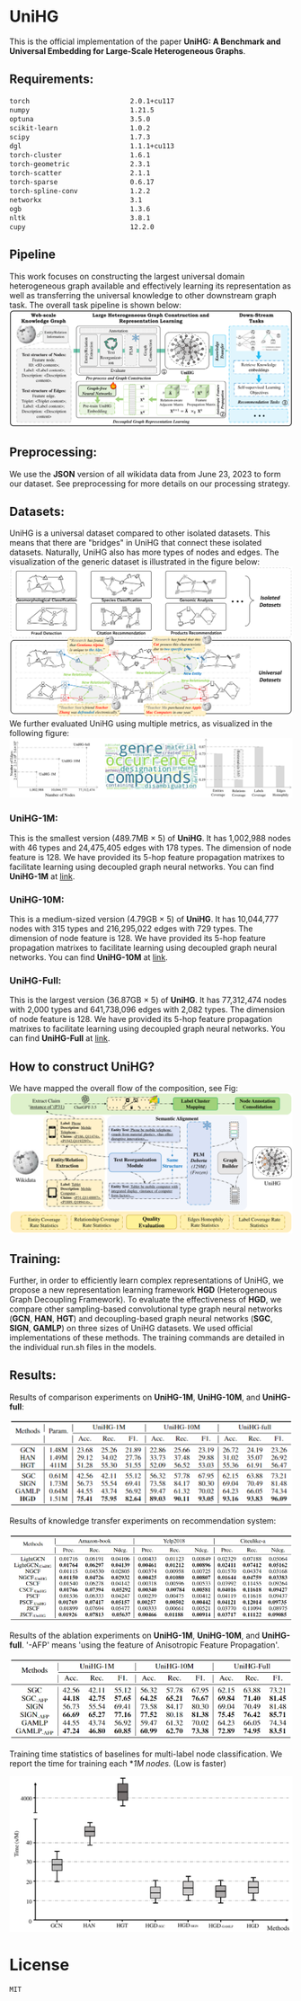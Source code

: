 # UniHG

This is the official implementation of the paper **UniHG: A Benchmark and Universal Embedding for Large-Scale Heterogeneous Graphs**.

## Requirements:
```
torch                         2.0.1+cu117
numpy                         1.21.5
optuna                        3.5.0
scikit-learn                  1.0.2
scipy                         1.7.3
dgl                           1.1.1+cu113
torch-cluster                 1.6.1
torch-geometric               2.3.1
torch-scatter                 2.1.1
torch-sparse                  0.6.17
torch-spline-conv             1.2.2
networkx                      3.1
ogb                           1.3.6
nltk                          3.8.1
cupy                          12.2.0

```
## Pipeline
This work focuses on constructing the largest universal domain heterogeneous graph available and effectively learning its representation as well as transferring the universal knowledge to other downstream graph task. The overall task pipeline is shown below:
![Alt](./figs/pipeline.png)

## Preprocessing:

We use the **JSON** version of all wikidata data from June 23, 2023 to form our dataset.
See preprocessing for more details on our processing strategy.

## Datasets:
UniHG is a universal dataset compared to other isolated datasets. This means that there are "bridges" in UniHG that connect these isolated datasets. Naturally, UniHG also has more types of nodes and edges. The visualization of the generic dataset is illustrated in the figure below:
![Alt](./figs/diff.png)
We further evaluated UniHG using multiple metrics, as visualized in the following figure:
![Alt](./figs/metric.png)

### UniHG-1M:
This is the smallest version (489.7MB × 5) of **UniHG**. It has 1,002,988 nodes with 46 types and 24,475,405 edges with 178 types. The dimension of node feature is 128. We have provided its 5-hop feature propagation matrixes to facilitate learning using decoupled graph neural networks. You can find **UniHG-1M** at [link](https://pan.quark.cn/s/fcf6c2ae7554).

### UniHG-10M:
This is a medium-sized version (4.79GB × 5) of **UniHG**. It has 10,044,777 nodes with 315 types and 216,295,022 edges with 729 types. The dimension of node feature is 128. We have provided its 5-hop feature propagation matrixes to facilitate learning using decoupled graph neural networks. You can find **UniHG-10M** at [link](https://pan.quark.cn/s/128a3c656005).

### UniHG-Full:
This is the largest version (36.87GB × 5) of **UniHG**. It has 77,312,474 nodes with 2,000 types and 641,738,096 edges with 2,082 types. The dimension of node feature is 128. We have provided its 5-hop feature propagation matrixes to facilitate learning using decoupled graph neural networks. You can find **UniHG-Full** at [link](https://pan.quark.cn/s/252cf3117451).

## How to construct UniHG?
We have mapped the overall flow of the composition, see Fig:
![Alt](./figs/construct_graph.png)

## Training:
Further, in order to efficiently learn complex representations of UniHG, we propose a new representation learning framework **HGD** (Heterogeneous Graph Decoupling Framework). To evaluate the effectiveness of **HGD**, we compare other sampling-based convolutional type graph neural networks (**GCN**, **HAN**, **HGT**) and decoupling-based graph neural networks (**SGC**, **SIGN**, **GAMLP**) on three sizes of UniHG datasets. We used official implementations of these methods.
The training commands are detailed in the individual run.sh files in the models.

## Results:

Results of comparison experiments on **UniHG-1M**, **UniHG-10M**, and **UniHG-full**:

![Alt](./figs/comparison_experiment.png)

Results of knowledge transfer experiments on recommendation system:

![results_of_knowledge_transfer_experiments](./figs/transfer.png)

Results of the ablation experiments on **UniHG-1M**, **UniHG-10M**, and **UniHG-full**. '-AFP' means 'using the feature of Anisotropic Feature Propagation'.

![](./figs/ablation.png)

Training time statistics of baselines for multi-label node classification. We report the time for training each **1M nodes.* (Low is faster)

![](./figs/time.png)


# License
```
MIT
```

